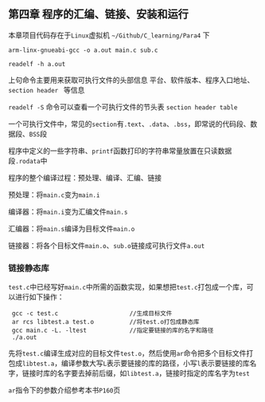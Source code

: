 ## 第四章 程序的汇编、链接、安装和运行

本章项目代码存在于`Linux`虚拟机 `~/Github/C_learning/Para4` 下

```shell
arm-linx-gnueabi-gcc -o a.out main.c sub.c
```

```shell
readelf -h a.out
```

上句命令主要用来获取可执行文件的头部信息 平台、软件版本、程序入口地址、`section header ` 等信息

`readelf -S` 命令可以查看一个可执行文件的节头表 `section header table`

一个可执行文件中，常见的`section`有`.text`、`.data`、`.bss`，即常说的代码段、数据段、`BSS`段

程序中定义的一些字符串、`printf`函数打印的字符串常量放置在只读数据段`.rodata`中

程序的整个编译过程：预处理、编译、汇编、链接

预处理：将`main.c`变为`main.i`

编译器：将`main.i`变为汇编文件`main.s`

汇编器：将`main.s`编译为目标文件`main.o`

链接器：将各个目标文件`main.o`、`sub.o`链接成可执行文件`a.out`

### 链接静态库

`test.c`中已经写好`main.c`中所需的函数实现，如果想把`test.c`打包成一个库，可以进行如下操作：

```shell
 gcc -c test.c                    //生成目标文件
 ar rcs libtest.a test.o          //将test.o打包成静态库
 gcc main.c -L. -ltest            //指定要链接的库的名字和路径
 ./a.out
```

先将`test.c`编译生成对应的目标文件`test.o`，然后使用`ar`命令把多个目标文件打包成`libtest.a`，编译参数大写`L`表示要链接的库的路径，小写`l`表示要链接的库名字，链接时库的名字要去掉前后缀，如`libtest.a`，链接时指定的库名字为`test` 

`ar`指令下的参数介绍参考本书`P160`页
